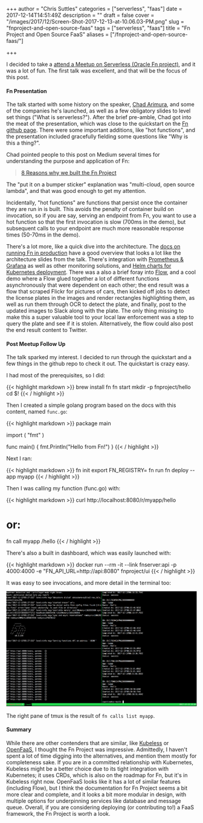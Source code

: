 +++
author = "Chris Suttles"
categories = ["serverless", "faas"]
date = 2017-12-14T14:51:49Z
description = ""
draft = false
cover = "/images/2017/12/Screen-Shot-2017-12-13-at-10.06.03-PM.png"
slug = "fnproject-and-open-source-faas"
tags = ["serverless", "faas"]
title = "Fn Project and Open Source FaaS"
aliases = ["/fnproject-and-open-source-faas/"]

+++


I decided to take a [attend a Meetup on Serverless (Oracle Fn project)](https://www.meetup.com/Microservices-and-Cloud-Native-Architectures-SF-Bay-Area/events/245450847/), and it was a lot of fun. The first talk was excellent, and that will be the focus of this post.

#### Fn Presentation

The talk started with some history on the speaker, [Chad Arimura](https://twitter.com/chadarimura?lang=en), and some of the companies he's launched, as well as a few obligatory slides to level set things ("What is serverless?"). After the brief pre-amble, Chad got into the meat of the presentation, which was close to the quickstart on the [Fn github page](https://github.com/fnproject/fn). There were some important additions, like "hot functions", and the presentation included gracefully fielding some questions like "Why is this a thing?".

Chad pointed people to this post on Medium several times for understanding the purpose and application of Fn: 

> [8 Reasons why we built the Fn Project](https://medium.com/fnproject/8-reasons-why-we-built-the-fn-project-bcfe45c5ae63)

The "put it on a bumper sticker" explanation was "multi-cloud, open source lambda", and that was good enough to get my attention.

Incidentally, "hot functions" are functions that persist once the container they are run in is built. This avoids the penalty of container build on invocation, so if you are say, serving an endpoint from Fn, you want to use a hot function so that the first invocation is slow (700ms in the demo), but subsequent calls to your endpoint are much more reasonable response times (50-70ms in the demo).

There's a lot more, like a quick dive into the architecture. The [docs on running Fn in production](https://github.com/fnproject/fn/blob/master/docs/operating/production.md) have a good overview that looks a lot like the architecture slides from the talk. There's integration with [Prometheus & Grafana](https://medium.com/fnproject/announcing-prometheus-metrics-from-fn-2d0f9ddf0f09) as well as other monitoring solutions, and [Helm charts for Kubernetes deployment](https://medium.com/fnproject/fn-project-helm-chart-for-kubernetes-e97ded6f4f0c). There was a also a brief foray into [Flow](https://medium.com/fnproject/flow-101-be7f328ffce2), and a cool demo where a Flow glued together a lot of different functions asynchronously that were dependent on each other; the end result was a flow that scraped Flickr for pictures of cars, then kicked off jobs to detect the license plates in the images and render rectangles highlighting them, as well as run them through OCR to detect the plate, and finally, post to the updated images to Slack along with the plate. The only thing missing to make this a super valuable tool to your local law enforcement was a step to query the plate and see if it is stolen. Alternatively, the flow could also post the end result content to Twitter.

#### Post Meetup Follow Up

The talk sparked my interest. I decided to run through the quickstart and a few things in the github repo to  check it out. The quickstart is crazy easy.

I had most of the prerequisites, so I did:

{{< highlight markdown >}}
brew install fn
fn start
mkdir -p fnproject/hello
cd $!
{{< / highlight >}}

Then I created a simple golang program based on the docs with this content, named `func.go`:

{{< highlight markdown >}}
package main

import (
  "fmt"
)

func main() {
  fmt.Println("Hello from Fn!")
}
{{< / highlight >}}

Next I ran:

{{< highlight markdown >}}
fn init
export FN_REGISTRY=<my docker registry>
fn run
fn deploy --app myapp
{{< / highlight >}}

Then I was calling my function (func.go) with:

{{< highlight markdown >}}
curl http://localhost:8080/r/myapp/hello
# or:
fn call myapp /hello
{{< / highlight >}}

There's also a built in dashboard, which was easily launched with:

{{< highlight markdown >}}
docker run --rm -it --link fnserver:api -p 4000:4000 -e "FN_API_URL=http://api:8080" fnproject/ui
{{< / highlight >}}

It was easy to see invocations, and more detail in the terminal too:

![Screen-Shot-2017-12-13-at-10.03.14-PM-1](/content/images/2017/12/Screen-Shot-2017-12-13-at-10.03.14-PM-1.png)

The right pane of tmux is the result of `fn calls list myapp`.

#### Summary

While there are other contenders that are similar, like [Kubeless](https://github.com/kubeless/kubeless) or [OpenFaaS](https://github.com/openfaas/faas), I thought the Fn Project was impressive. Admittedly, I haven't spent a lot of time digging into the alternatives, and mention them mostly for completeness sake. If you are in a committed relationship with Kubernetes, Kubeless might be a better choice due to its tight integration with Kubernetes; it uses CRDs, which is also on the roadmap for Fn, but it's in Kubeless right now. OpenFaaS looks like it has a lot of similar features (including Flow), but I think the documentation for Fn Project seems a bit more clear and complete, and it looks a bit more modular in design, with multiple options for underpinning services like database and message queue. Overall, if you are considering deploying (or contributing to!) a FaaS framework, the Fn Project is worth a look.

